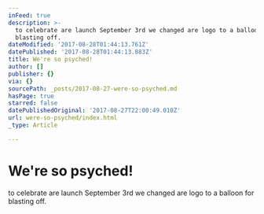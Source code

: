 ```yaml
---
inFeed: true
description: >-
  to celebrate are launch September 3rd we changed are logo to a balloon for
  blasting off.
dateModified: '2017-08-28T01:44:13.761Z'
datePublished: '2017-08-28T01:44:13.883Z'
title: We're so psyched!
author: []
publisher: {}
via: {}
sourcePath: _posts/2017-08-27-were-so-psyched.md
hasPage: true
starred: false
datePublishedOriginal: '2017-08-27T22:00:49.010Z'
url: were-so-psyched/index.html
_type: Article

---
```

# We're so psyched!

to celebrate are launch September 3rd we changed are logo to a balloon for blasting off.